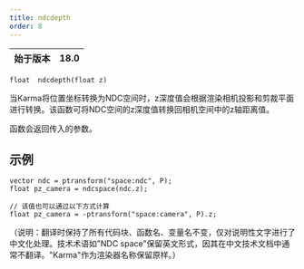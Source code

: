 ```yaml
---
title: ndcdepth
order: 8
---
```

| 始于版本 | 18.0 |
| --- | --- |

`float  ndcdepth(float z)`

当Karma将位置坐标转换为NDC空间时，z深度值会根据渲染相机投影和剪裁平面进行转换。该函数可将NDC空间的z深度值转换回相机空间中的z轴距离值。

函数会返回传入的参数。

## 示例

```vex
vector ndc = ptransform("space:ndc", P);
float pz_camera = ndcspace(ndc.z);

// 该值也可以通过以下方式计算
float pz_camera = -ptransform("space:camera", P).z;

```

（说明：翻译时保持了所有代码块、函数名、变量名不变，仅对说明性文字进行了中文化处理。技术术语如"NDC space"保留英文形式，因其在中文技术文档中通常不翻译。"Karma"作为渲染器名称保留原样。）
